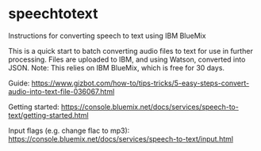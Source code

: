 # speechtotext
Instructions for converting speech to text using IBM BlueMix

This is a quick start to batch converting audio files to text for use in further processing.
Files are uploaded to IBM, and using Watson, converted into JSON.
Note: This relies on IBM BlueMix, which is free for 30 days.

Guide:
https://www.gizbot.com/how-to/tips-tricks/5-easy-steps-convert-audio-into-text-file-036067.html

Getting started:
https://console.bluemix.net/docs/services/speech-to-text/getting-started.html

Input flags (e.g. change flac to mp3):
https://console.bluemix.net/docs/services/speech-to-text/input.html